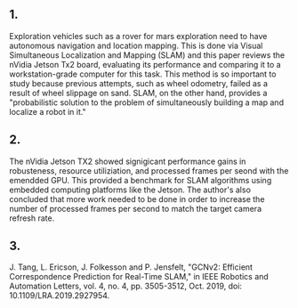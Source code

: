 ## 1.
Exploration vehicles such as a rover for mars exploration need to have autonomous navigation and location mapping. This is done via Visual Simultaneous Localization and Mapping (SLAM) and this paper reviews the nVidia Jetson Tx2 board, evaluating its performance and comparing it to a workstation-grade computer for this task. This method is so important to study because previous attempts, such as wheel odometry, failed as a result of wheel slippage on sand. SLAM, on the other hand, provides a "probabilistic solution to the problem of simultaneously
building a map and localize a robot in it." 

## 2. 
The nVidia Jetson TX2 showed signigicant performance gains in robusteness, resource utiliziation, and processed frames per seond with the emendded GPU. This provided a benchmark for SLAM algorithms using embedded computing platforms like the Jetson. The author's also concluded that more work needed to be done in order to increase the number of processed frames per second to match the target camera refresh rate. 

## 3.
J. Tang, L. Ericson, J. Folkesson and P. Jensfelt, "GCNv2: Efficient Correspondence Prediction for Real-Time SLAM," in IEEE Robotics and Automation Letters, vol. 4, no. 4, pp. 3505-3512, Oct. 2019, doi: 10.1109/LRA.2019.2927954.
